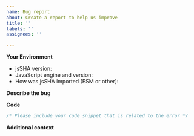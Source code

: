 ```yaml
---
name: Bug report
about: Create a report to help us improve
title: ''
labels: ''
assignees: ''

---
```


**Your Environment**
<!--- Include as many relevant details about the environment you experienced the bug in -->
* jsSHA version:
* JavaScript engine and version: <!--- Browser or Node.js version -->
* How was jsSHA imported (ESM or other):

**Describe the bug**
<!--- A clear and concise description of what the bug is. If an error message was emitted, please include it here. -->

**Code**
```javascript
/* Please include your code snippet that is related to the error */
```

**Additional context**
<!--- If there is any other useful information to include, please do so here. Otherwise feel free to delete this section -->
